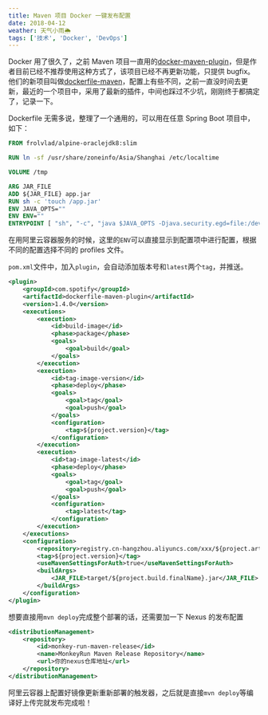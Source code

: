 ```yaml
---
title: Maven 项目 Docker 一键发布配置
date: 2018-04-12
weather: 天气小雨🌦
tags: ['技术', 'Docker', 'DevOps']
---
```


Docker 用了很久了，之前 Maven 项目一直用的[docker-maven-plugin](https://github.com/spotify/docker-maven-plugin)，但是作者目前已经不推荐使用这种方式了，该项目已经不再更新功能，只提供 bugfix。他们的新项目叫做[dockerfile-maven](https://github.com/spotify/dockerfile-maven)，配置上有些不同，之前一直没时间去更新，最近的一个项目中，采用了最新的插件，中间也踩过不少坑，刚刚终于都搞定了，记录一下。

Dockerfile 无需多说，整理了一个通用的，可以用在任意 Spring Boot 项目中，如下：

```dockerfile
FROM frolvlad/alpine-oraclejdk8:slim

RUN ln -sf /usr/share/zoneinfo/Asia/Shanghai /etc/localtime

VOLUME /tmp

ARG JAR_FILE
ADD ${JAR_FILE} app.jar
RUN sh -c 'touch /app.jar'
ENV JAVA_OPTS=""
ENV ENV=""
ENTRYPOINT [ "sh", "-c", "java $JAVA_OPTS -Djava.security.egd=file:/dev/./urandom -jar /app.jar --spring.profiles.active=$ENV" ]
```

在用阿里云容器服务的时候，这里的`ENV`可以直接显示到配置项中进行配置，根据不同的配置选择不同的 profiles 文件。

`pom.xml`文件中，加入`plugin`，会自动添加版本号和`latest`两个`tag`，并推送。

```xml
<plugin>
    <groupId>com.spotify</groupId>
    <artifactId>dockerfile-maven-plugin</artifactId>
    <version>1.4.0</version>
    <executions>
        <execution>
            <id>build-image</id>
            <phase>package</phase>
            <goals>
                <goal>build</goal>
            </goals>
        </execution>
        <execution>
            <id>tag-image-version</id>
            <phase>deploy</phase>
            <goals>
                <goal>tag</goal>
                <goal>push</goal>
            </goals>
            <configuration>
                <tag>${project.version}</tag>
            </configuration>
        </execution>
        <execution>
            <id>tag-image-latest</id>
            <phase>deploy</phase>
            <goals>
                <goal>tag</goal>
                <goal>push</goal>
            </goals>
            <configuration>
                <tag>latest</tag>
            </configuration>
        </execution>
    </executions>
    <configuration>
        <repository>registry.cn-hangzhou.aliyuncs.com/xxx/${project.artifactId}</repository>
        <tag>${project.version}</tag>
        <useMavenSettingsForAuth>true</useMavenSettingsForAuth>
        <buildArgs>
            <JAR_FILE>target/${project.build.finalName}.jar</JAR_FILE>
        </buildArgs>
    </configuration>
</plugin>

```

想要直接用`mvn deploy`完成整个部署的话，还需要加一下 Nexus 的发布配置

```xml
<distributionManagement>
    <repository>
        <id>monkey-run-maven-release</id>
        <name>MonkeyRun Maven Release Repository</name>
        <url>你的nexus仓库地址</url>
    </repository>
</distributionManagement>
```

阿里云容器上配置好镜像更新重新部署的触发器，之后就是直接`mvn deploy`等编译好上传完就发布完成啦！

